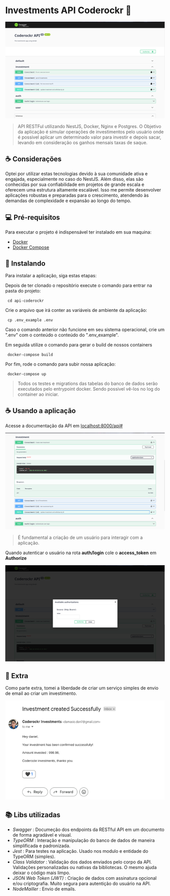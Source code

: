 # Investments API Coderockr 🖤

<img src="screenshots/screenshot_1.png" alt="API UI">

> API RESTFul utilizando NestJS, Docker, Nginx e Postgres. O Objetivo da aplicação é simular operações de investimentos pelo usuário onde é possivel aplicar um determinado valor para investir e depois sacar, levando em consideração os ganhos mensais taxas de saque.

## ☕ Considerações
Optei por utilizar estas tecnologias devido à sua comunidade ativa e engajada, especialmente no caso do NestJS. Além disso, elas são conhecidas por sua confiabilidade em projetos de grande escala e oferecem uma estrutura altamente escalável. Isso me permite desenvolver aplicações robustas e preparadas para o crescimento, atendendo às demandas de complexidade e expansão ao longo do tempo.

## 💻 Pré-requisitos

Para executar o projeto é indispensável ter instalado em sua maquina:

- [Docker](https://www.docker.com/)
- [Docker Compose](https://docs.docker.com/compose/install/)

## 🚀 Instalando

Para instalar a aplicação, siga estas etapas:

Depois de ter clonado o repositório execute o comando para entrar na pasta do projeto:

```
 cd api-coderockr
```

Crie o arquivo que irá conter as variáveis de ambiente da aplicação:
```
 cp .env_example .env
```
Caso o comando anterior não funcione em seu sistema operacional, crie um ".env" com o conteúdo o conteúdo do ".env_example".


Em seguida utilize o comando para gerar o build de nossos containers

```
 docker-compose build
```

Por fim, rode o comando para subir nossa aplicação:
```
 docker-compose up
```

> Todos os testes e migrations das tabelas do banco de dados serão executados pelo entrypoint docker. Sendo possivel vê-los no log do container ao iniciar. 

## ☕ Usando a aplicação

Acesse a documentação da API em [localhost:8000/api#](http://localhost:8000/api#/)

<img src="screenshots/screenshot_2.png" alt="API UI">

> É fundamental a criação de um usuário para interagir com a aplicação.

Quando autenticar o usuário na rota **auth/login** cole o **access_token** em **Authorize**

<img src="screenshots/screenshot_3.png" alt="API UI">


## 🚀 Extra
Como parte extra, tomei a liberdade de criar um serviço simples de envio de email ao criar um investimento.

<img src="screenshots/screenshot_4.png" alt="API UI">



## 📚 Libs utilizadas
- *Swagger* : Documeção dos endpoints da RESTful API em um documento de forma agradável e visual.
- *TypeORM* : Interação e manipulação do banco de dados de maneira simplificada e padronizada.
- *Jest* : Para testes na aplicação. Usado nos modulo e entidade do TypeORM (simples).
- *Class Validator* : Validação dos dados enviados pelo corpo da API. Validações personalizadas ou nativas da bibliotecas. O mesmo ajuda deixar o código mais limpo.
- *JSON Web Token (JWT)* : Criação de dados com assinatura opcional e/ou criptografia. Muito segura para autentição do usuário na API.
- *NodeMailler* : Envio de emails.